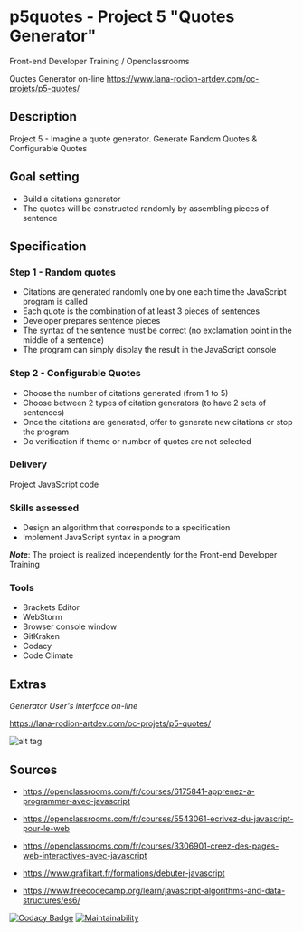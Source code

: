 # p5quotes - Project 5 "Quotes Generator"

Front-end Developer Training / Openclassrooms 

Quotes Generator on-line <https://www.lana-rodion-artdev.com/oc-projets/p5-quotes/>

## Description

Project 5 - Imagine a quote generator. Generate Random Quotes & Configurable Quotes

## Goal setting

*   Build a citations generator
*   The quotes will be constructed randomly by assembling pieces of sentence

## Specification

### Step 1 - Random quotes

*   Citations are generated randomly one by one each time the JavaScript program is called
*   Each quote is the combination of at least 3 pieces of sentences
*   Developer prepares sentence pieces
*   The syntax of the sentence must be correct (no exclamation point in the middle of a sentence)
*   The program can simply display the result in the JavaScript console

### Step 2 - Configurable Quotes

*   Choose the number of citations generated (from 1 to 5)
*   Choose between 2 types of citation generators (to have 2 sets of sentences)
*   Once the citations are generated, offer to generate new citations or stop the program
*   Do verification if theme or number of quotes are not selected

### Delivery

Project JavaScript code

### Skills assessed

*   Design an algorithm that corresponds to a specification
*   Implement JavaScript syntax in a program

***Note***: The project is realized independently for the Front-end Developer Training

### Tools

*   Brackets Editor
*   WebStorm
*   Browser console window
*   GitKraken
*   Codacy
*   Code Climate

## Extras

*Generator User's interface on-line*

<https://lana-rodion-artdev.com/oc-projets/p5-quotes/>

![alt tag](https://user-images.githubusercontent.com/26404374/77855169-0ac49800-71ef-11ea-800d-bb95cf6d566e.png)

## Sources

*   <https://openclassrooms.com/fr/courses/6175841-apprenez-a-programmer-avec-javascript>

*   <https://openclassrooms.com/fr/courses/5543061-ecrivez-du-javascript-pour-le-web>

*   <https://openclassrooms.com/fr/courses/3306901-creez-des-pages-web-interactives-avec-javascript>

*   <https://www.grafikart.fr/formations/debuter-javascript>

*   <https://www.freecodecamp.org/learn/javascript-algorithms-and-data-structures/es6/>

[![Codacy Badge](https://api.codacy.com/project/badge/Grade/dd7d7d36576b4f3ea4467961e4986768)](https://app.codacy.com/manual/lana-rodion/p5quotes?utm_source=github.com&utm_medium=referral&utm_content=lana-rodion/p5quotes&utm_campaign=Badge_Grade_Dashboard) 
[![Maintainability](https://api.codeclimate.com/v1/badges/5438c41caa6341113227/maintainability)](https://codeclimate.com/github/lana-rodion/p5quotes/maintainability)
